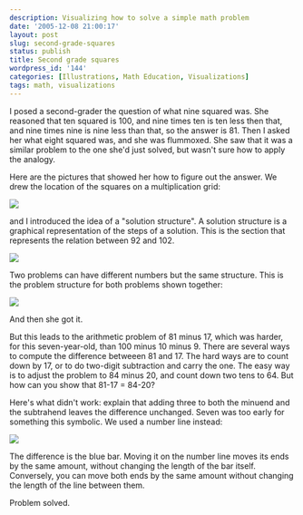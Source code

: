 ```yaml
---
description: Visualizing how to solve a simple math problem
date: '2005-12-08 21:00:17'
layout: post
slug: second-grade-squares
status: publish
title: Second grade squares
wordpress_id: '144'
categories: [Illustrations, Math Education, Visualizations]
tags: math, visualizations
---
```


I posed a second-grader the question of what nine squared was.  She reasoned that ten squared is 100, and nine times ten is ten less then that, and nine times nine is nine less than that, so the answer is 81.  Then I asked her what eight squared was, and she was flummoxed.  She saw that it was a similar problem to the one she'd just solved, but wasn't sure how to apply the analogy.

Here are the pictures that showed her how to figure out the answer.  We drew the location of the squares on a multiplication grid:

![](http://images.osteele.com/2005/number-grid.png)

<!-- more -->

and I introduced the idea of a "solution structure".   A solution structure is a graphical representation of the steps of a solution.  This is the section that represents the relation between 92 and 102.

![](http://images.osteele.com/2005/10%5e2-%3e9%5e2.png)

Two problems can have different numbers but the same structure.    This is the problem structure for both problems shown together:

![](http://images.osteele.com/2005/10%5e2-%3e9%5e2-%3e8%5e2.png)

And then she got it.

But this leads to the arithmetic problem of 81 minus 17, which was harder, for this seven-year-old, than 100 minus 10 minus 9.  There are several ways to compute the difference betweeen 81 and 17.  The hard ways are to count down by 17, or to do two-digit subtraction and carry the one.  The easy way is to adjust the problem to 84 minus 20, and count down two tens to 64.  But how can you show that 81-17 = 84-20?

Here's what didn't work:  explain that adding three to both the minuend and the subtrahend leaves the difference unchanged.  Seven was too early for something this symbolic.  We used a number line instead:

![](http://images.osteele.com/2005/81-17.png)

The difference is the blue bar.  Moving it on the number line moves its ends by the same amount, without changing the length of the bar itself.  Conversely, you can move both ends by the same amount without changing the length of the line between them.

Problem solved.
